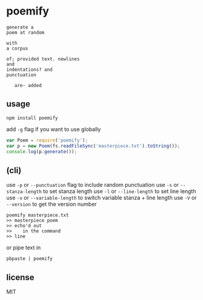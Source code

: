 # poemify

```
generate a
poem at random

with
a corpus

of; provided text. newlines
and
indentations? and
punctuation

   are- added
```

## usage
```
npm install poemify
```
add `-g` flag if you want to use globally

```js
var Poem = require('poemify');
var p = new Poem(fs.readFileSync('masterpiece.txt').toString());
console.log(p.generate());
```

## (cli)
use `-p` or `--punctuation` flag to include random punctuation
use `-s` or `--stanza-length` to set stanza length
use `-l` or `--line-length` to set line length
use `-v` or `--variable-length` to switch variable stanza + line length
use `-V` or `--version` to get the version number

```
poemify masterpiece.txt
>> masterpiece poem
>> echo'd out
>>    in the command
>> line
```

or pipe text in
```
pbpaste | poemify
```

## license
MIT
